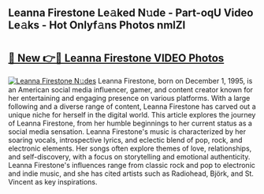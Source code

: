 ## Leanna Firestone Le𝚊ked N𝚞de - Part-oqU Video Le𝚊ks - Hot Onlyf𝚊ns Photos nmlZl

# <h2><a href="http://ab67576.deff.icu/?id=Leanna+Firestone">🔗 New 👉🔴 Leanna Firestone VIDEO Photos</a></h2>

[![Leanna Firestone N𝚞des](https://i.imgur.com/rIISA9y.gif)](http://ab67576.deff.icu/?id=Leanna+Firestone)
Leanna Firestone, born on December 1, 1995, is an American social media influencer, gamer, and content creator known for her entertaining and engaging presence on various platforms. With a large following and a diverse range of content, Leanna Firestone has carved out a unique niche for herself in the digital world. This article explores the journey of Leanna Firestone, from her humble beginnings to her current status as a social media sensation. Leanna Firestone's music is characterized by her soaring vocals, introspective lyrics, and eclectic blend of pop, rock, and electronic elements. Her songs often explore themes of love, relationships, and self-discovery, with a focus on storytelling and emotional authenticity. Leanna Firestone's influences range from classic rock and pop to electronic and indie music, and she has cited artists such as Radiohead, Björk, and St. Vincent as key inspirations.
